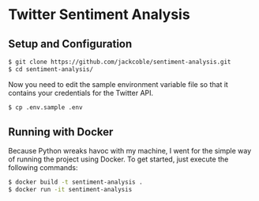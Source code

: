 # Twitter Sentiment Analysis

## Setup and Configuration
```bash
$ git clone https://github.com/jackcoble/sentiment-analysis.git
$ cd sentiment-analysis/
```

Now you need to edit the sample environment variable file so that it contains your credentials for the Twitter API.

```bash
$ cp .env.sample .env
```

## Running with Docker
Because Python wreaks havoc with my machine, I went for the simple way of running the project using Docker. To get started, just execute the following commands:
```bash
$ docker build -t sentiment-analysis .
$ docker run -it sentiment-analysis
```